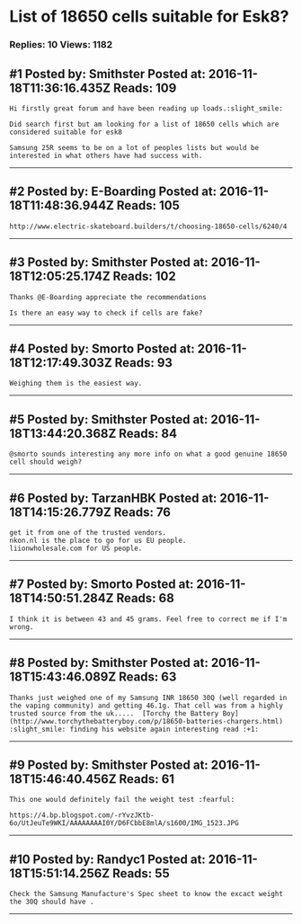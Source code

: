 # List of 18650 cells suitable for Esk8?

### Replies: 10 Views: 1182

## \#1 Posted by: Smithster Posted at: 2016-11-18T11:36:16.435Z Reads: 109

```
Hi firstly great forum and have been reading up loads.:slight_smile:

Did search first but am looking for a list of 18650 cells which are considered suitable for esk8

Samsung 25R seems to be on a lot of peoples lists but would be interested in what others have had success with.
```

---
## \#2 Posted by: E-Boarding Posted at: 2016-11-18T11:48:36.944Z Reads: 105

```
http://www.electric-skateboard.builders/t/choosing-18650-cells/6240/4
```

---
## \#3 Posted by: Smithster Posted at: 2016-11-18T12:05:25.174Z Reads: 102

```
Thanks @E-Boarding appreciate the recommendations

Is there an easy way to check if cells are fake?
```

---
## \#4 Posted by: Smorto Posted at: 2016-11-18T12:17:49.303Z Reads: 93

```
Weighing them is the easiest way.
```

---
## \#5 Posted by: Smithster Posted at: 2016-11-18T13:44:20.368Z Reads: 84

```
@smorto sounds interesting any more info on what a good genuine 18650 cell should weigh?
```

---
## \#6 Posted by: TarzanHBK Posted at: 2016-11-18T14:15:26.779Z Reads: 76

```
get it from one of the trusted vendors.
nkon.nl is the place to go for us EU people.
liionwholesale.com for US people.
```

---
## \#7 Posted by: Smorto Posted at: 2016-11-18T14:50:51.284Z Reads: 68

```
I think it is between 43 and 45 grams. Feel free to correct me if I'm wrong.
```

---
## \#8 Posted by: Smithster Posted at: 2016-11-18T15:43:46.089Z Reads: 63

```
Thanks just weighed one of my Samsung INR 18650 30Q (well regarded in the vaping community) and getting 46.1g. That cell was from a highly trusted source from the uk.....  [Torchy the Battery Boy](http://www.torchythebatteryboy.com/p/18650-batteries-chargers.html) :slight_smile: finding his website again interesting read :+1:
```

---
## \#9 Posted by: Smithster Posted at: 2016-11-18T15:46:40.456Z Reads: 61

```
This one would definitely fail the weight test :fearful:

https://4.bp.blogspot.com/-rYvzJKtb-6o/UtJeuTe9WKI/AAAAAAAAI0Y/D6FCbbE8mlA/s1600/IMG_1523.JPG
```

---
## \#10 Posted by: Randyc1 Posted at: 2016-11-18T15:51:14.256Z Reads: 55

```
Check the Samsung Manufacture's Spec sheet to know the excact weight the 30Q should have .
```

---
